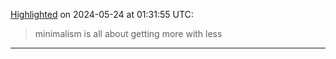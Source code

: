 
[Highlighted](calibre://view-book/Books/3294/EPUB?open_at=epubcfi(/14/2/4/4/1:13)) on 2024-05-24 at 01:31:55 UTC:
> minimalism is all about getting more with less

---
